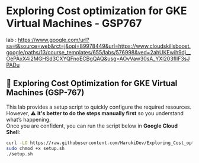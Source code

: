 # Exploring Cost optimization for GKE Virtual Machines - GSP767
lab : 
https://www.google.com/url?sa=t&source=web&rct=j&opi=89978449&url=https://www.cloudskillsboost.google/paths/13/course_templates/655/labs/576998&ved=2ahUKEwih9dj__OePAxX4i2MGHSd3CXYQFnoECBgQAQ&usg=AOvVaw30sA_YXl203fllF3sJPADu

## 🚀 Exploring Cost Optimization for GKE Virtual Machines (GSP-767)

This lab provides a setup script to quickly configure the required resources.  
However, ⚠️ **it's better to do the steps manually first** so you understand what’s happening.  
Once you are confident, you can run the script below in **Google Cloud Shell**:

```bash
curl -LO https://raw.githubusercontent.com/HarukiDev/Exploring_Cost_optimization_for_GKE_Virtual_Machines---GSP-767/main/setup.sh
sudo chmod +x setup.sh
./setup.sh
